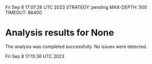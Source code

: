 Fri Sep  8 17:07:26 UTC 2023
STRATEGY: pending
MAX-DEPTH: 500
TIMEOUT: 86400
# Analysis results for None
The analysis was completed successfully. No issues were detected.

Fri Sep  8 17:15:36 UTC 2023
